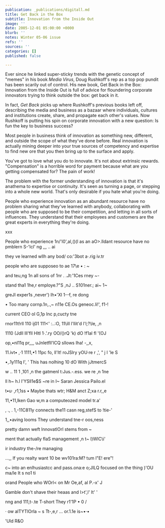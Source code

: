 ```yaml
---
publication: _publications/digitall.md
title: Get Back in the Box
subtitle: Innovation from the Inside Out
image: ''
date: 2005-12-01 05:00:00 +0000
blurb: ''
notes: Winter 05-06 issue
refs: ''
sources: ''
categories: []
published: false

---
```

Ever since he linked super-sticky trends with the genetic concept of "memes" in his book _Media Virus_, Doug Rushkoff's rep as a top pop pundit has been scarily out of control. His new book, Get Back in the Box: Innovation from the Inside Out is full of advice for floundering corporate innovators trying to think outside the box: get back in it.

In fact, _Get Back_ picks up where Rushkoff's previous books left off, describing the media and business as a bazaar where individuals, cultures and institutions create, share, and propagate each other's values. Now Rushkoff is putting his spin on corporate innovation with a new question: Is fun the key to business success?

Most people in business think of innovation as something new, different, and outside the scope of what they've done before. Real innovation is actually mining deeper into your true sources of competency and expertise to find new ore that you then bring up to the surface and apply.

You've got to love what you do to innovate. It's not about extrinsic rewards. "Compensation" is a horrible word for payment because what are you getting compensated for? The pain of work!

The problem with the former understanding of innovation is that it's anathema to expertise or continuity. It's seen as turning a page, or stepping into a whole new world. That's only desirable if you hate what you're doing.

People who experience innovation as an abundant resource have no problem sharing what they've learned with anybody, collaborating with people who are supposed to be their competition, and letting in all sorts of influences. They understand that their employees and customers are the great experts in everything they're doing.

xxx

People who experience 1n/'l0',al,()(l as an aO>.lldant resource have no pmblern S-'lcl' ng ,,, .. ai

they ve learned wllh any bod/ co:'3bot a·.rig iv.tr

people who are supposeo to ae 17\\e • : \~

and teu,ng 1n all sons of 1nr . .Jt:'1Ces rney \~-

stand tha1 1he,r employe.?"S ,nJ .. S101ner.; ai\~ 1\~

greJI exper1s ,never') Ih•'Xl 1--f, re dong

• Too many cornp.1n,.,\~ n11e CE.Os geneoc.li!', f1-!

current CEO ol G,1p Inc p,cucty tne

rnor11t!rll 110 ij01 111<' :..:O, 11\\ill l'llit'd l'l;?\\le, ,n

1110 (Jdll lll'fll Hltl 1·.'.ry OO/()rQ 'k) dO !f1al fl '(OJ

op,•nI11q pr,,,, uJnletfll'lCQ sllows Iha! -,,x,

11\.ivt• ,·1 1111,•1 11pc fo, ll'lt! roJSlry yOU·re r ,', " j l 'le S

•,.1y111q I', ' This has nolhing 10 dO With jJtmercS

w .. 11 1 ,101 ,n the gatmenl t:Jus.-.ess. we re ,n 1ne

ll h\~ h.l l'YSll1e$S \~re in I\~ Saran Jessica Pailo.el

t•u· ,r1,1ss • Maybe thats wtr; H&M anct Z;xa r.r,,e

11,•11,lken Gao w,m a computeozed model tr.a'

, ., . 1,-11C811y connects the11 casn reg,stefS to !tie-'

1,,•aving looms They understand tne-r oos,ness

pretty damn weft lnnovatlOrl stems from \~

ment that actually flaS management ,n t\~ l)WlC\\i'

ir industry the-/re managing

...,, If you realty want 10 be wv101ra:M? tum l"E! ere"!

c\~ into an enlhusiastcc and pass.ona:e o;JILQ focused on the thing )'OU ma/le It s no1 ti

orand People who WOrl< on Mr Oe,af, al P.-x' J

Gamble don't shave their heaas and l>t',l' It' '

nng and 111,t-.te T-short They r1'1P • 0 /

· ow alTYTlOrla \~ s Tt-,e,r ... or.1.1e is\~•·•

'Uld R&O